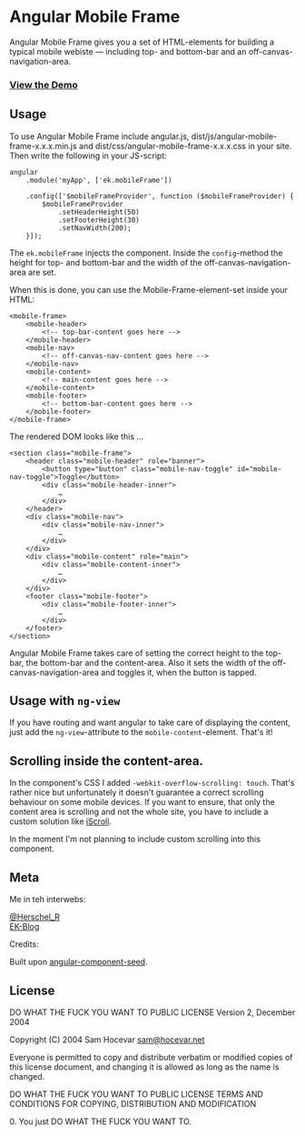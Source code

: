# Angular Mobile Frame

Angular Mobile Frame gives you a set of HTML-elements for building a typical mobile webiste — including top- and bottom-bar and an off-canvas-navigation-area.

### [View the Demo](http://herschel666.github.io/angular-mobile-frame/)

## Usage

To use Angular Mobile Frame include angular.js, dist/js/angular-mobile-frame-x.x.x.min.js and dist/css/angular-mobile-frame-x.x.x.css in your site. Then write the following in your JS-script:

	angular
		.module('myApp', ['ek.mobileFrame'])

		.config(['$mobileFrameProvider', function ($mobileFrameProvider) {
			$mobileFrameProvider
				.setHeaderHeight(50)
				.setFooterHeight(30)
				.setNavWidth(200);
		}]);

The `ek.mobileFrame` injects the component. Inside the `config`-method the height for top- and bottom-bar and the width of the off-canvas-navigation-area are set.

When this is done, you can use the Mobile-Frame-element-set inside your HTML:

	<mobile-frame>
		<mobile-header>
			<!-- top-bar-content goes here -->
		</mobile-header>
		<mobile-nav>
			<!-- off-canvas-nav-content goes here -->
		</mobile-nav>
		<mobile-content>
			<!-- main-content goes here -->
		</mobile-content>
		<mobile-footer>
			<!-- bottom-bar-content goes here -->
		</mobile-footer>
	</mobile-frame>

The rendered DOM looks like this …

	<section class="mobile-frame">
		<header class="mobile-header" role="banner">
			<button type="button" class="mobile-nav-toggle" id="mobile-nav-toggle">Toggle</button>
			<div class="mobile-header-inner">
				…
			</div>
		</header>
		<div class="mobile-nav">
			<div class="mobile-nav-inner">
				…
			</div>
		</div>
		<div class="mobile-content" role="main">
			<div class="mobile-content-inner">
				…
			</div>
		</div>
		<footer class="mobile-footer">
			<div class="mobile-footer-inner">
				…
			</div>
		</footer>
	</section>

Angular Mobile Frame takes care of setting the correct height to the top-bar, the bottom-bar and the content-area. Also it sets the width of the off-canvas-navigation-area and toggles it, when the button is tapped.

## Usage with `ng-view`

If you have routing and want angular to take care of displaying the content, just add the `ng-view`-attribute to the `mobile-content`-element. That's it!

## Scrolling inside the content-area.

In the component's CSS I added `-webkit-overflow-scrolling: touch`. That's rather nice but unfortunately it doesn't guarantee a correct scrolling behaviour on some mobile devices. If you want to ensure, that only the content area is scrolling and not the whole site, you have to include a custom solution like [iScroll](http://cubiq.org/iscroll-4).

In the moment I'm not planning to include custom scrolling into this component.

## Meta

Me in teh interwebs:

[@Herschel_R](http://twitter.com/Herschel_R)<br>
[EK-Blog](http://www.emanuel-kluge.de/)

Credits:

Built upon [angular-component-seed](https://github.com/PascalPrecht/angular-component-seed).

## License

DO WHAT THE FUCK YOU WANT TO PUBLIC LICENSE
Version 2, December 2004

Copyright (C) 2004 Sam Hocevar <sam@hocevar.net>

Everyone is permitted to copy and distribute verbatim or modified
copies of this license document, and changing it is allowed as long
as the name is changed.

DO WHAT THE FUCK YOU WANT TO PUBLIC LICENSE
TERMS AND CONDITIONS FOR COPYING, DISTRIBUTION AND MODIFICATION

0\. You just DO WHAT THE FUCK YOU WANT TO.
